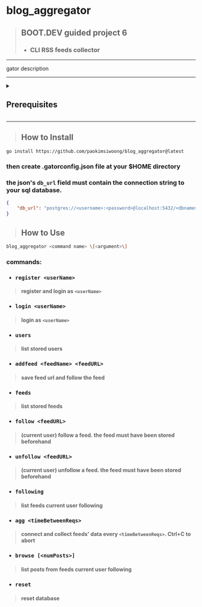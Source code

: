 # blog_aggregator
> ## BOOT.DEV guided project 6
> * ### CLI RSS feeds collector
***
gator description

***
<details>
<summary> <h2> Prerequisites </h2> </summary>
<div markdown="1">

### 1. Install go v1.24 or later
```bash
curl -sS https://webi.sh/golang | sh
```

### 2. Install Postgres v15 or later
```bash
sudo apt update
sudo apt install postgresql postgresql-contrib
```
#### then 
```bash
sudo passwd postgres
# set a password for user postgres
```
#### Finally, start the Postgres server in the background
```bash
sudo service postgresql start
```
</div>
</details>

***

> ## How to Install
```bash
go install https://github.com/paokimsiwoong/blog_aggregator@latest
```
### then create .gatorconfig.json file at your $HOME directory 
### the json's `db_url` field must contain the connection string to your sql database.
```json
{
    "db_url": "postgres://<username>:<password>@localhost:5432/<dbname>?sslmode=disable"
}
```

> ## How to Use
```bash
blog_aggregator <command name> \[<argument>\]
```
### commands:
* ### `register <userName>`
> #### register and login as `<userName>`
* ### `login <userName>`
> #### login as `<userName>`
* ### `users`
> #### list stored users
* ### `addfeed <feedName> <feedURL>`
> #### save feed url and follow the feed
* ### `feeds`
> #### list stored feeds
* ### `follow <feedURL>`
> #### (current user) follow a feed. the feed must have been stored beforehand
* ### `unfollow <feedURL>`
> #### (current user) unfollow a feed. the feed must have been stored beforehand
* ### `following`
> #### list feeds current user following
* ### `agg <timeBetweenReqs>`
> #### connect and collect feeds' data every `<timeBetweenReqs>`. Ctrl+C to abort 
* ### `browse [<numPosts>]`
> #### list posts from feeds current user following
* ### `reset`
> #### reset database

